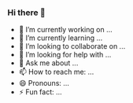 ### Hi there 👋
- 🔭 I’m currently working on ...
- 🌱 I’m currently learning ...
- 👯 I’m looking to collaborate on ...
- 🤔 I’m looking for help with ...
- 💬 Ask me about ...
- 📫 How to reach me: ...
- 😄 Pronouns: ...
- ⚡ Fun fact: ...

<!--
**D3D-25-Feb-20203/D3D-25-Feb-20203** is a ✨ _special_ ✨ repository because its `README.md` (this file) appears on your GitHub profile.
-->
